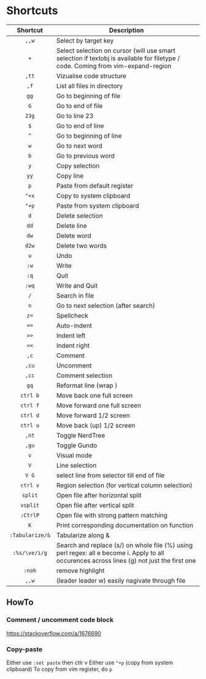 # Shortcuts

| Shortcut | Description                      |
|:--------:| -------------------------------- | 
| `,,w`    | Select by target key             |
| `+`      | Select selection on cursor (will use smart selection if textobj is available for filetype / code. Coming from vim-expand-region |
| `,tt`    | Vizualise code structure         |
| `,f`     | List all files in directory      |
| `gg`     | Go to beginning of file          |
| `G`      | Go to end of file                |
| `23g`    | Go to line 23                    |
| `$`      | Go to end of line                |
| `^`      | Go to beginning of line          |
| `w`      | Go to next word                  |
| `b`      | Go to previous word                  |
| `y`      | Copy selection |
| `yy`     | Copy line |
| `p`      | Paste from default register |
| `"+x`    | Copy to system clipboard |
| `"+p`    | Paste from system clipboard |
| `d`      | Delete selection                 |
| `dd`     | Delete line                      |
| `dw`     | Delete word                      |
| `d2w`    | Delete two words                 |
| `u`      | Undo                            |
| `:w`     | Write                            |
| `:q`     | Quit                             |
| `:wq`    | Write and Quit                   |
| `/`      | Search in file                   |
| `n`      | Go to next selection (after search)      |
| `z=`     | Spellcheck                       |
| `==`     | Auto-indent                      |
| `>>`     | Indent left                      |
| `<<`     | Indent right                     |
| `,c`     | Comment                          |
| `,cu`    | Uncomment                        |
| `,cc`    | Comment selection                |
| `gq`     | Reformat line (wrap )            |
| `ctrl b` | Move back one full screen     |
| `ctrl f` | Move forward one full screen      |
| `ctrl d` | Move forward 1/2 screen      |
| `ctrl u` | Move back (up) 1/2 screen      |
| `,nt` | Toggle NerdTree |
| `,gu` | Toggle Gundo |
| `v` | Visual mode |
| `V` | Line selection |
| `V G` | select line from selector till end of file |
| `ctrl v` | Region selection (for vertical column selection) |
| `split` | Open file after horizontal split |
| `vsplit` | Open file after vertical split |
| `:CtrlP` | Open file with strong pattern matching |
| `K` | Print corresponding documentation on function |
| `:Tabularize/&` | Tabularize along & |
| `:%s/\ve/i/g` | Search and replace (s/) on whole file (%) using perl regex: all e become i. Apply to all occurences across lines (g) not just the first one |
| `:noh` | remove highlight |
| `,,w` | (leader leader w) easily nagivate through file |

## HowTo

### Comment / uncomment code block
https://stackoverflow.com/a/1676690

### Copy-paste 
Either use `:set paste` then ctlr v 
Either use `"+p` (copy from system clipboard)
To copy from vim register, do `p`
